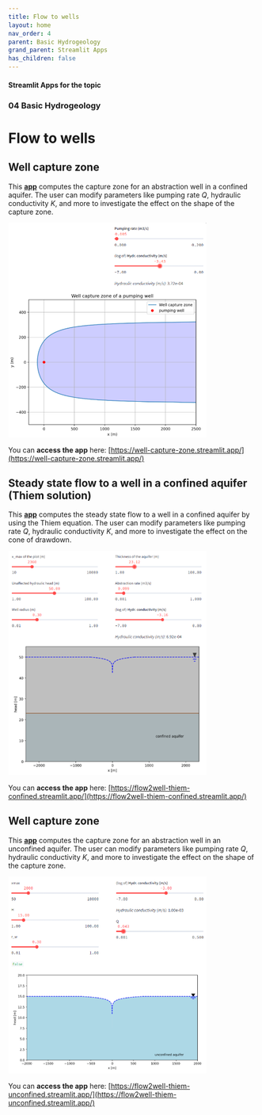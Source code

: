 ```yaml
---
title: Flow to wells
layout: home
nav_order: 4
parent: Basic Hydrogeology
grand_parent: Streamlit Apps
has_children: false
---
```


#### Streamlit Apps for the topic
### 04 Basic Hydrogeology
# Flow to wells 

## Well capture zone
This [**app**](https://well-capture-zone.streamlit.app/) computes the capture zone for an abstraction well in a confined aquifer. The user can modify parameters like pumping rate _Q_, hydraulic conductivity _K_, and more to investigate the effect on the shape of the capture zone.

<img src="../assets/images/st/04/well_capture_zone.png" alt="Screenshot of the app" width="400"/>

You can **access the app** here: [https://well-capture-zone.streamlit.app/](https://well-capture-zone.streamlit.app/)

## Steady state flow to a well in a confined aquifer (Thiem solution)
This [**app**](https://flow2well-thiem-confined.streamlit.app/) computes the steady state flow to a well in a confined aquifer by using the Thiem equation. The user can modify parameters like pumping rate _Q_, hydraulic conductivity _K_, and more to investigate the effect on the cone of drawdown.

<img src="../assets/images/st/04/flow2well_thiem_confined.png" alt="Screenshot of the app" width="400"/>

You can **access the app** here: [https://flow2well-thiem-confined.streamlit.app/](https://flow2well-thiem-confined.streamlit.app/)

## Well capture zone
This [**app**](https://flow2well-thiem-unconfined.streamlit.app/) computes the capture zone for an abstraction well in an unconfined aquifer. The user can modify parameters like pumping rate _Q_, hydraulic conductivity _K_, and more to investigate the effect on the shape of the capture zone.

<img src="../assets/images/st/04/flow2well_thiem_unconfined.png" alt="Screenshot of the app" width="400"/>

You can **access the app** here: [https://flow2well-thiem-unconfined.streamlit.app/](https://flow2well-thiem-unconfined.streamlit.app/)